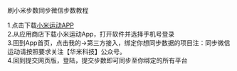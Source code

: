刷小米步数同步微信步数教程
<p>1.点击下载<a href="https://a.app.qq.com/o/simple.jsp?pkgname=com.xiaomi.hm.health" class="STYLE2">小米运动APP</a></br>
            2.从应用商店下载小米运动App，打开软件并选择手机号登录</br>
            3.回到App首页，点击我的->第三方接入，绑定你想同步数据的项目注：同步微信运动请按照要求关注【华米科技】公众号。</br>
            4.回到提交网页版，登陆，提交步数即可同步至你绑定的所有平台          </p>


